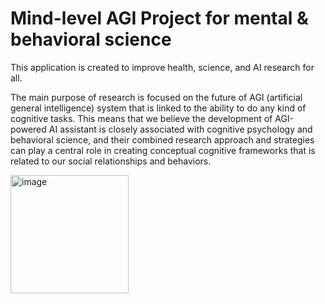 # Mind-level AGI Project for mental & behavioral science #

This application is created to improve health, science, and AI research for all. 

The main purpose of research is focused on the future of AGI (artificial general intelligence) system that is linked to the ability to do any kind of cognitive tasks. This means that we believe the development of AGI-powered AI assistant is closely associated with cognitive psychology and behavioral science, and their combined research approach and strategies can play a central role in creating conceptual cognitive frameworks that is related to our social relationships and behaviors.

<img width="189" alt="image" src="https://github.com/zhengzc18/GPTProject/assets/63805954/fb6210ab-a228-459e-ae73-ea9d47a4fef4">
